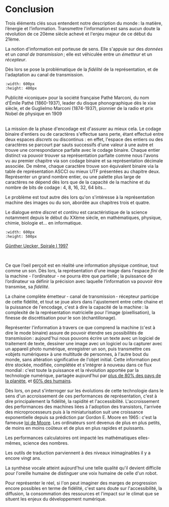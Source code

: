 
# Conclusion

Trois éléments clés sous entendent notre description du monde : la matière, l’énergie et l’information. 
Transmettre l'information est sans aucun doute la révolution de ce 20ème siècle achevé et l'enjeu majeur de ce début du 21ème.

La notion d'information est porteuse de sens. Elle s'appuie sur des *données* et un *canal de transmission* ; elle est véhiculée entre un *émetteur* et un *récepteur*. 

Dès lors se pose la problématique de la *fidélité* de la représentation, et de l'adaptation au canal de transmission.




```{image} media/la-voix-de-son-maitre_1956.jpg
:width: 600px
:height: 400px
```
Publicité «iconique» pour la société française Pathé Marconi, du nom d'Émile Pathé (1860-1937), leader du disque phonographique dès le xixe siècle, et de Guglielmo Marconi (1874-1937), pionnier de la radio et prix Nobel de physique en 1909 
<br> <br>

La mission de la phase d'encodage est d'assurer au mieux cela. Le codage binaire d'entiers ou de caractères s'effectue sans perte, étant effectué entre deux espaces *discrets* ou discontinus : en effet, l'espace des entiers ou des caractères se parcourt par sauts successifs d'une valeur à une autre et trouve une correspondance parfaite avec le codage binaire. Chaque entier distinct va pouvoir trouver sa représentation parfaite comme nous l'avons vu au premier chapitre via son codage binaire et sa représentation décimale associée. De même, chaque caractère trouve son équivalent binaire via la table de représentation ASCCI ou mieux UTF présentées au chapitre deux. Représenter un grand nombre entier, ou une palette plus large de caractères ne dépend dès lors que de la capacité de la machine et du nombre de bits de codage : 4, 8, 16, 32, 64 bits...

Le problème est tout autre dès lors qu'on s'intéresse à la représentation machine des images ou du son, abordée aux chapitres trois et quatre.

Le dialogue entre *discret* et *continu* est caractéristique de la science notamment depuis le début du XXème siècle, en mathématiques, physique, chimie, biologie et... en informatique.


```{image} media/image_3.png
:width: 600px
:height: 500px
```
[Günther Uecker, Spirale I 1997](https://www.echosciences-grenoble.fr/articles/l-artiste-gunther-uecker-avec-ses-tableaux-de-clous-rencontre-le-discret-et-le-continu-de-la-science)

<br>
 

Ce que l’oeil perçoit est en réalité une information physique *continue*, tout comme un son. Dès lors, la représentation d’une image dans l'espace *fini* de la machine - l'ordinateur - ne pourra être que partielle ; la puissance de l’ordinateur va définir la précision avec laquelle l’information va pouvoir être transmise, sa *fidélité*.

La chaine complète émetteur - canal de transmission - récepteur participe de cette fidélité, et tout se joue alors dans l'ajustement entre cette chaine et la puissance de l'encodage, c'est à dire la capacité de la machine : la complexité de la représentation matricielle pour l'image (pixellisation), la finesse de discrétisation pour le son (échantillonage).



Représenter l'information à travers ce que comprend la machine (c'est à dire le mode binaire) assure de pouvoir étendre ses possibilités de transmission : aujourd'hui nous pouvons écrire un texte avec un logiciel de traitement de texte, dessiner une image avec un logiciel ou la capturer avec un appareil photo numérique, enregistrer un son, puis transmettre ces «objets numériques» à une multitude de personnes, à l'autre bout du monde, sans altération significative de l'objet initial. Cette information peut être stockée, modifiée, complétée et s'intégrer à nouveau dans ce flux mondial : c'est toute la puissance et la révolution apportée par la technologie numérique, partagée aujourd'hui par [plus de 80% des pays de la planète](http://www.smartaddict.fr/ces-regions-sans-internet/), et [60% des humains](https://www.suricats-consulting.com/fresque-du-numerique/?cn-reloaded=1).

Dès lors, on peut s'interroger sur les évolutions de cette technologie dans le sens d'un accroissement de ces performances de représentation, c'est à dire principalement la fidélité, la rapidité et l'accessibilité.
L'accroissement des performances des machines liées à l'adoption des transistors, l'arrivée des microprocesseurs puis à la miniaturisation suit une croissance exponentielle depuis sa prédiction par Gordon E. Moore en 1965 : c'est la fameuse [loi de Moore](https://fr.wikipedia.org/wiki/Loi_de_Moore). Les ordinateurs sont devenus de plus en plus petits, de moins en moins coûteux et de plus en plus rapides et puissants.

Les performances calculatoires ont impacté les mathématiques elles-mêmes, science des nombres.

Les outils de traduction parviennent à des niveaux inimaginables il y a encore vingt ans.

La synthèse vocale atteint aujourd'hui une telle qualité qu'il devient difficile pour l'oreille humaine de distinguer une voix humaine de celle d'un robot.

Pour représenter le réel, si l'on peut imaginer des marges de progression encore possibles en terme de fidélité, c'est sans doute sur l'accessibilité, la diffusion, la consommation des ressources et l'impact sur le climat que se situent les enjeux du développement numérique.



